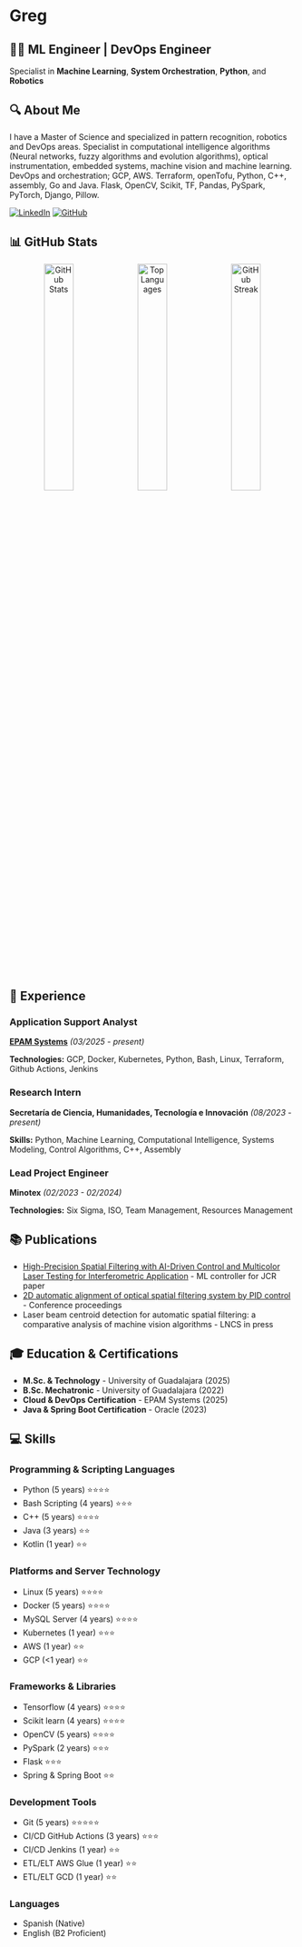 # Greg

## 👨‍💻 ML Engineer | DevOps Engineer

Specialist in **Machine Learning**, **System Orchestration**, **Python**, and **Robotics**


## 🔍 About Me

I have a Master of Science and specialized in pattern recognition, robotics and DevOps areas. Specialist in computational intelligence algorithms (Neural networks, fuzzy algorithms and evolution algorithms), optical instrumentation, embedded systems, machine vision and machine learning. DevOps and orchestration; GCP, AWS. Terraform, openTofu, Python, C++, assembly, Go and Java. Flask, OpenCV, Scikit, TF, Pandas, PySpark, PyTorch, Django, Pillow.


[![LinkedIn](https://img.shields.io/badge/LinkedIn-0077B5?style=for-the-badge&logo=linkedin&logoColor=white)](https://linkedin.com/in/gregorio-alejandro-oropeza-gómez)
[![GitHub](https://img.shields.io/badge/GitHub-100000?style=for-the-badge&logo=github&logoColor=white)](https://github.com/greg-ogs)

## 📊 GitHub Stats

<div align="center">
  <img src="https://github-readme-stats.vercel.app/api?username=greg-ogs&show_icons=true&theme=synthwave" alt="GitHub Stats" width="32%"/>
  <img src="https://github-readme-stats.vercel.app/api/top-langs/?username=greg-ogs&layout=compact&theme=dracula&size_weight=0.2&count_weight=1.2" alt="Top Languages" width="32%"/>
  <img src="https://github-readme-streak-stats.herokuapp.com/?user=greg-ogs&theme=synthwave" alt="GitHub Streak" width="32%"/>
</div>

[//]: # (<div align="center">)

[//]: # (  <img src="https://github-readme-activity-graph.vercel.app/graph?username=greg-ogs&theme=react-dark" alt="GitHub Activity Graph"/>)

[//]: # (</div>)

## 🚀 Experience

### Application Support Analyst
**[EPAM Systems](https://www.epam.com/)** *(03/2025 - present)*

**Technologies:** GCP, Docker, Kubernetes, Python, Bash, Linux, Terraform, Github Actions, Jenkins

### Research Intern
**Secretaría de Ciencia, Humanidades, Tecnología e Innovación** *(08/2023 - present)*

**Skills:** Python, Machine Learning, Computational Intelligence, Systems Modeling, Control Algorithms, C++, Assembly

### Lead Project Engineer
**Minotex** *(02/2023 - 02/2024)*

**Technologies:** Six Sigma, ISO, Team Management, Resources Management

## 📚 Publications

- [High-Precision Spatial Filtering with AI-Driven Control and Multicolor Laser Testing for Interferometric Application](https://doi.org/10.1016/j.vlsi.2025.102406) - ML controller for JCR paper
- [2D automatic alignment of optical spatial filtering system by PID control](https://dx.doi.org/10.1109/ROPEC55836.2022.10018654) - Conference proceedings
- Laser beam centroid detection for automatic spatial filtering: a comparative analysis of machine vision algorithms - LNCS in press

## 🎓 Education & Certifications

- **M.Sc. & Technology** - University of Guadalajara (2025)
- **B.Sc. Mechatronic** - University of Guadalajara (2022)
- **Cloud & DevOps Certification** - EPAM Systems (2025)
- **Java & Spring Boot Certification** - Oracle (2023)

## 💻 Skills

### Programming & Scripting Languages
- Python (5 years) ⭐⭐⭐⭐
- Bash Scripting (4 years) ⭐⭐⭐
- C++ (5 years) ⭐⭐⭐⭐
- Java (3 years) ⭐⭐
- Kotlin (1 year) ⭐⭐

### Platforms and Server Technology
- Linux (5 years) ⭐⭐⭐⭐
- Docker (5 years) ⭐⭐⭐⭐
- MySQL Server (4 years) ⭐⭐⭐⭐
- Kubernetes (1 year) ⭐⭐⭐
- AWS (1 year) ⭐⭐
- GCP (<1 year) ⭐⭐

### Frameworks & Libraries
- Tensorflow (4 years) ⭐⭐⭐⭐
- Scikit learn (4 years) ⭐⭐⭐⭐
- OpenCV (5 years) ⭐⭐⭐⭐
- PySpark (2 years) ⭐⭐⭐
- Flask ⭐⭐⭐
- Spring & Spring Boot ⭐⭐

### Development Tools
- Git (5 years) ⭐⭐⭐⭐⭐
- CI/CD GitHub Actions (3 years) ⭐⭐⭐
- CI/CD Jenkins (1 year) ⭐⭐
- ETL/ELT AWS Glue (1 year) ⭐⭐
- ETL/ELT GCD (1 year) ⭐⭐

### Languages
- Spanish (Native)
- English (B2 Proficient)
